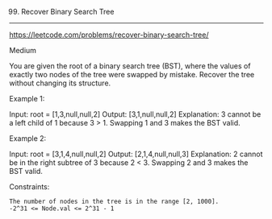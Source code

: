 99. Recover Binary Search Tree
------------------------------------------------------------
https://leetcode.com/problems/recover-binary-search-tree/

Medium

You are given the root of a binary search tree (BST), where the values of exactly two nodes of the tree were swapped by mistake. Recover the tree without changing its structure.

 

Example 1:

Input: root = [1,3,null,null,2]
Output: [3,1,null,null,2]
Explanation: 3 cannot be a left child of 1 because 3 > 1. Swapping 1 and 3 makes the BST valid.

Example 2:

Input: root = [3,1,4,null,null,2]
Output: [2,1,4,null,null,3]
Explanation: 2 cannot be in the right subtree of 3 because 2 < 3. Swapping 2 and 3 makes the BST valid.

 

Constraints:

    The number of nodes in the tree is in the range [2, 1000].
    -2^31 <= Node.val <= 2^31 - 1
